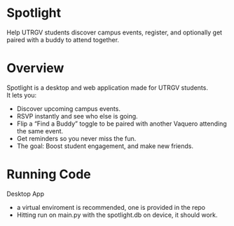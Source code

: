 #  Spotlight
Help UTRGV students discover campus events, register, and optionally get paired with a buddy to attend together.


# Overview
Spotlight is a desktop and web application made for UTRGV students.  
It lets you:
- Discover upcoming campus events.
- RSVP instantly and see who else is going.
- Flip a “Find a Buddy” toggle to be paired with another Vaquero attending the same event.
- Get reminders so you never miss the fun.
- The goal: Boost student engagement, and make new friends.

# Running Code

Desktop App
- a virtual enviroment is recommended, one is provided in the repo
- Hitting run on main.py with the spotlight.db on device, it should work.

